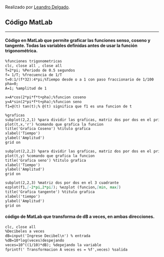 Realizado por [Leandro Delgado](https://instagram.com/leandrodelgadoa/).
## Código MatLab
--------------
#### Código en MatLab que permite graficar las funciones senso, coseno y tangente. Todas las variables definidas antes de usar la función trigonométrica.
```markdown
%funciones trigonometricas
clc, close all , close all
T=2*pi; %Periodo de 0.5 segundos
f= 1/T; %frecuencia de 1/T
t=0:1/(f*32):4*pi;%Tiempo desde o a 1 con paso fraccionario de 1/100
pha=0;
A=1; %amplitud de 1

x=A*cos(2*pi*f*t+pha);%funcion coseno
y=A*sin(2*pi*f*t+pha);%funcion seno
f1=@(t) tan(t);% @(t) significa que f1 es una funcion de t

%graficas
subplot(2,2,1) %para dividir las graficas, matriz dos por dos en el primer cuadrante
plot(t,x,'r') %comando que grafica la funcion
title('Grafica Coseno') %titulo grafica
xlabel('Tiempo')
ylabel('Amplitud')
grid on

subplot(2,2,2) %para dividir las graficas, matriz dos por dos en el primer cuadrante
plot(t,y) %comando que grafica la funcion
title('Grafica seno') %titulo grafica
xlabel('Tiempo')
ylabel('Amplitud')
grid on

subplot(2,2,3) %matriz dos por dos en el 3 cuadrante
ezplot(f1,[-2*pi,2*pi]); %ezplot (funcion,[min, max])
title('Grafica tangente') %titulo grafica
xlabel('tiempo')
ylabel('Amplitud')
grid on
```


#### código de MatLab que transforma de dB a veces, en ambas direcciones.
```markdown
clc, close all 
%Decibeles a veces
dB=input('Ingrese Decibel\n') % entrada 
%dB=10*log(veces)despejando
veces=10^((1/10)*dB); %depejando la variable
fprintf(' Transformacion A veces es = %f',veces) %salida
```



